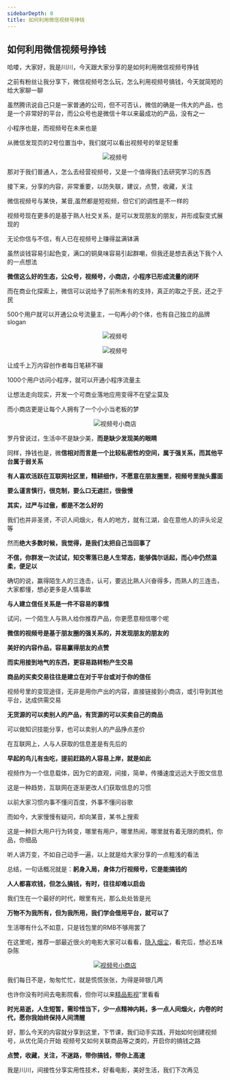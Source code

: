 ```yaml
---
sidebarDepth: 0
title: 如何利用微信视频号挣钱
---
```


## 如何利用微信视频号挣钱

哈喽，大家好，我是川川，今天跟大家分享的是如何利用微信视频号挣钱

之前有粉丝让我分享下，微信视频号怎么玩，怎么利用视频号搞钱，今天就简短的给大家聊一聊

虽然腾讯说自己只是一家普通的公司，但不可否认，微信的确是一伟大的产品，也是一个非常好的平台，而公众号也是微信十年以来最成功的产品，没有之一

小程序也是，而视频号在未来也是

从微信发现页的2号位置当中，我们就可以看出视频号的举足轻重

<p align="center"><img class="medium-zoom lazy" loading="lazy" src="https://i.postimg.cc/Z5R8zF43/01.jpg"  alt="视频号" /></p>

那对于我们普通人，怎么去经营视频号，又是一个值得我们去研究学习的东西

接下来，分享的内容，非常重要，以防失联，建议，点赞，收藏，关注

微信视频号与某快，某音,虽然都是短视频，但它们的调性是不一样的

视频号现在更多的是基于熟人社交关系，是可以发现朋友的朋友，并形成裂变式展现的

无论你信与不信，有人已在视频号上赚得盆满钵满

虽然谈钱容易引起色变，满口的铜臭味容易引起群嘲，但我还是想去表达下我个人的一点想法

**微信这么好的生态，公众号，视频号，小商店，小程序已形成流量的闭环**

而在商业化探索上，微信可以说给予了前所未有的支持，真正的取之于民，还之于民

500个用户就可以开通公众号流量主，一句再小的个体，也有自己独立的品牌 slogan

<p align="center"><img class="medium-zoom lazy" loading="lazy" src="https://i.postimg.cc/2SM2HXh3/02.jpg"  alt="视频号" /></p>

<p align="center"><img class="medium-zoom lazy" loading="lazy" src="https://i.postimg.cc/hjpmYf6M/03.jpg"  alt="视频号" /></p>

让成千上万内容创作者每日笔耕不辍

1000个用户访问小程序，就可以开通小程序流量主

让想法走向现实，开发一个可商业落地应用变得不在望尘莫及

而小商店更是让每个人拥有了一个小小当老板的梦

<p align="center"><img class="medium-zoom lazy" loading="lazy" src="https://i.postimg.cc/gJzfqT3Q/04.png"  alt="视频号小商店" /></p>

罗丹曾说过，生活中不是缺少美，**而是缺少发现美的眼睛**

同样，挣钱也是，微**信相对而言是一个比较私密性的空间，属于强关系，而其他平台属于弱关系**

**有人喜欢活跃在互联网社区里，精耕细作，不愿意在朋友圈里，视频号里抛头露面**

**要么谨言慎行，很克制，要么口无遮拦，很傲慢**

**其实，过严与过傲，都是不怎么好的**

我们也并非圣贤，不识人间烟火，有人的地方，就有江湖，会在意他人的评头论足等

然而**绝大多数时候，我觉得，是我们太把自己当回事了**

**不信，你群发一次试试，知交零落已是人生常态，能够偶尔话起，而心中仍然温柔，便足以**

确切的说，赢得陌生人的三连击，认可，要远比熟人兴奋得多，而熟人的三连击，大家都懂，想必更多是人情事故

**与人建立信任关系是一件不容易的事情**

试问，一个陌生人与熟人给你推荐产品，你更愿意相信哪个呢

**微信的视频号是基于朋友圈的强关系的，并发现朋友的朋友的**

**美好的内容作品，容易赢得朋友的点赞**

**而实用接到地气的东西，更容易路转粉产生交易**

**商品的买卖交易往往是建立在对于平台或对于你的信任**

视频号里的变现途径，无非是用你产出的内容，直接链接到小商店，或引导到其他平台，达成供需交易

**无货源的可以卖别人的产品，有货源的可以买卖自己的商品**

可以做知识技能分享，也可以卖别人的产品挣点差价

在互联网上，人与人获取的信息差是有先后的

**早起的鸟儿有虫吃，提前赶路的人容易上岸，就是如此**

视频作为一个信息载体，因为它的直观，间接，简单，传播速度远远大于图文信息

这是一种趋势，互联网在逐渐更改人们获取信息的习惯

以前大家习惯内事不懂问百度，外事不懂问谷歌

而如今，大家慢慢有疑问，却向某音，某书上搜索

这是一种巨大用户行为转变，哪里有用户，哪里热闹，哪里就有着无限的商机，你品，你细品

听人讲万变，不如自己动手一遍，以上就是给大家分享的一点粗浅的看法

总结，一句话概况就是：**躬身入局，身体力行视频号，它是能搞钱的**

**人人都喜欢钱，但怎么搞钱，有时，往往却难以启齿**

我们生在一个最好的时代，眼里有光，那么处处皆是光

**万物不为我所有，但为我所用，我们学会借用平台，就可以了**

生活哪有什么不如意，只是钱包里的RMB不够用罢了

在这里呢，推荐一部最近很火的电影大家可以看看，[隐入烟尘](https://tv.itclan.cn/info/23868.html)，看完后，想必五味杂陈

<p align="center"><a href="https://tv.itclan.cn/info/23868.html" target="_blank"><img class="lazy" loading="lazy" src="https://i.postimg.cc/pVD0kH2S/2.png"  alt="视频号小商店" /></a></p>

我们每日不是，匆匆忙忙，就是慌慌张张，为得是碎银几两

也许你没有时间去电影院看，但你可以来[精品影视](https://tv.itclan.cn)”里看看

**时光易逝，人生短暂，需珍惜当下，少一点精神内耗，多一点人间烟火，内卷的时代，愿你我始终保持人间清醒**

好，那么今天的内容就分享到这里，下节课，我们动手实践，开始如何创建视频号，从优化简介开始
视频号又如何关联商品等之类的，开启你的搞钱之路

**点赞，收藏，关注，不迷路，带你搞钱，带你上高速**

我是川川，间接性分享实用性技术，好看电影，美好生活，我们下次再见

<footer-FooterLink :isShareLink="true" :isDaShang="true" />